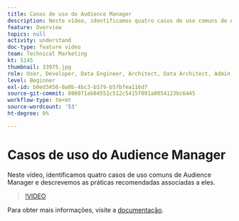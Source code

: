 ```yaml
---
title: Casos de uso do Audience Manager
description: Neste vídeo, identificamos quatro casos de uso comuns de Audience Manager e descrevemos as práticas recomendadas associadas a eles.
feature: Overview
topics: null
activity: understand
doc-type: feature video
team: Technical Marketing
kt: 5145
thumbnail: 33975.jpg
role: User, Developer, Data Engineer, Architect, Data Architect, Admin, Leader
level: Beginner
exl-id: b0ed3450-0a0b-4bc3-b579-b57bfea116d7
source-git-commit: 086071ab04551c512c5415f091a8054123bc6445
workflow-type: tm+mt
source-wordcount: '53'
ht-degree: 0%

---
```


# Casos de uso do Audience Manager

Neste vídeo, identificamos quatro casos de uso comuns de Audience Manager e descrevemos as práticas recomendadas associadas a eles.

>[!VIDEO](https://video.tv.adobe.com/v/33975/?quality=12)

Para obter mais informações, visite a [documentação](https://experienceleague.adobe.com/docs/audience-manager/user-guide/aam-home.html?lang=pt-BR).
